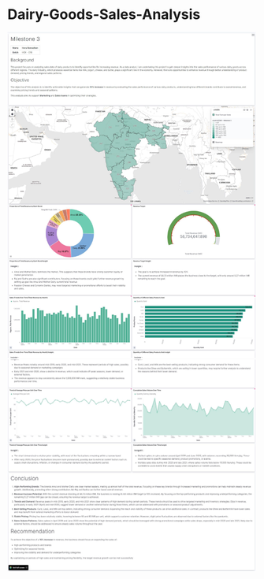# Dairy-Goods-Sales-Analysis

![Dashboard](images/Dashboard/img21.jpg)
![Dashboard](images/Dashboard/img22.jpg)